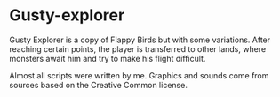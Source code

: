 # Gusty-explorer

Gusty Explorer is a copy of Flappy Birds but with some variations. After reaching certain points, the player is transferred to other lands, where monsters await him and try to make his flight difficult.

Almost all scripts were written by me. Graphics and sounds come from sources based on the Creative Common license.
